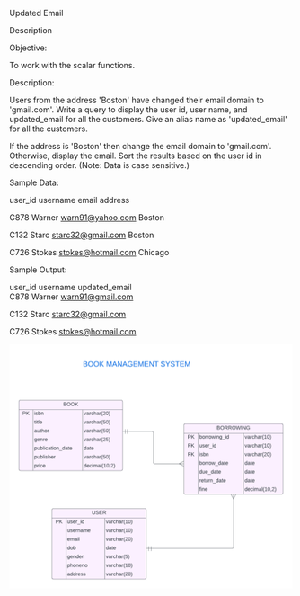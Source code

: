 Updated Email

Description

Objective:

To work with the scalar functions.

Description:

Users from the address 'Boston' have changed their email domain to 'gmail.com'.
Write a query to display the user id, user name, and updated_email for all the customers. Give an alias name as 'updated_email' for all the customers.
 
If the address is 'Boston' then change the email domain to 'gmail.com'.
Otherwise, display the email.
Sort the results based on the user id in descending order.
(Note:  Data is case sensitive.)
 
Sample Data:

user_id                           username                  email                   address

C878                               Warner                warn91@yahoo.com            Boston

C132                               Starc                 starc32@gmail.com           Boston

C726                               Stokes                stokes@hotmail.com          Chicago

 
Sample Output:

user_id                           username                 updated_email                 
C878                               Warner                warn91@gmail.com 

C132                               Starc                 starc32@gmail.com          

C726                               Stokes                stokes@hotmail.com   


![image alt](https://github.com/PraveenKumara2k33/Cognizant-JavaStack-Handson-2024/blob/afac1a7b2c141cd56f734326af7175fe08be4c84/Stage%201/SQL%20Programming/image-1.png)
